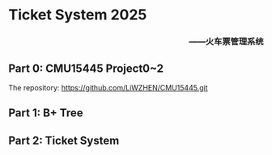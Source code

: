 # Ticket System 2025
### <p align="right"> ——火车票管理系统

## Part 0: CMU15445 Project0~2

The repository: <https://github.com/LiWZHEN/CMU15445.git>

## Part 1: B+ Tree

## Part 2: Ticket System